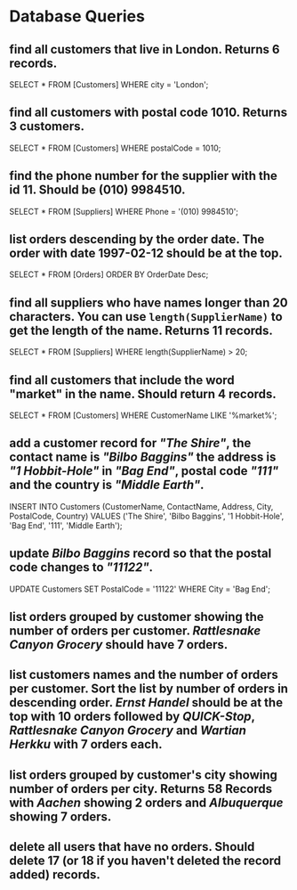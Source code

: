 # Database Queries

## find all customers that live in London. Returns 6 records.

SELECT * FROM [Customers] WHERE city = 'London';

## find all customers with postal code 1010. Returns 3 customers.

SELECT * FROM [Customers] WHERE postalCode = 1010;

## find the phone number for the supplier with the id 11. Should be (010) 9984510.

SELECT * FROM [Suppliers] WHERE Phone = '(010) 9984510';

## list orders descending by the order date. The order with date 1997-02-12 should be at the top.

SELECT * FROM [Orders] ORDER BY OrderDate Desc;

## find all suppliers who have names longer than 20 characters. You can use `length(SupplierName)` to get the length of the name. Returns 11 records.

SELECT * FROM [Suppliers] WHERE length(SupplierName) > 20;

## find all customers that include the word "market" in the name. Should return 4 records.

SELECT * FROM [Customers] WHERE CustomerName LIKE '%market%';

## add a customer record for _"The Shire"_, the contact name is _"Bilbo Baggins"_ the address is _"1 Hobbit-Hole"_ in _"Bag End"_, postal code _"111"_ and the country is _"Middle Earth"_.

INSERT INTO Customers (CustomerName, ContactName, Address, City, PostalCode, Country)
VALUES ('The Shire', 'Bilbo Baggins', '1 Hobbit-Hole', 'Bag End', '111', 'Middle Earth');

## update _Bilbo Baggins_ record so that the postal code changes to _"11122"_.

UPDATE Customers SET PostalCode = '11122' WHERE City = 'Bag End';

## list orders grouped by customer showing the number of orders per customer. _Rattlesnake Canyon Grocery_ should have 7 orders.

## list customers names and the number of orders per customer. Sort the list by number of orders in descending order. _Ernst Handel_ should be at the top with 10 orders followed by _QUICK-Stop_, _Rattlesnake Canyon Grocery_ and _Wartian Herkku_ with 7 orders each.

## list orders grouped by customer's city showing number of orders per city. Returns 58 Records with _Aachen_ showing 2 orders and _Albuquerque_ showing 7 orders.

## delete all users that have no orders. Should delete 17 (or 18 if you haven't deleted the record added) records.
